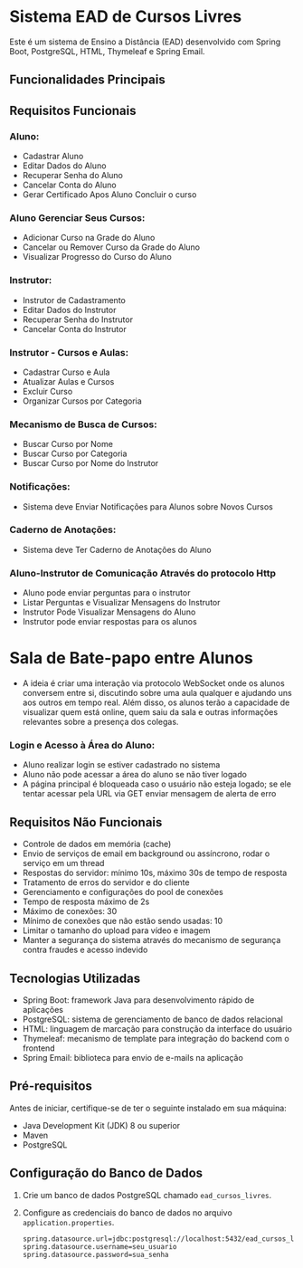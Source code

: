 # Sistema EAD de Cursos Livres

Este é um sistema de Ensino a Distância (EAD) desenvolvido com Spring Boot, PostgreSQL, HTML, Thymeleaf e Spring Email.

## Funcionalidades Principais

## Requisitos Funcionais

### Aluno:

- Cadastrar Aluno
- Editar Dados do Aluno
- Recuperar Senha do Aluno
- Cancelar Conta do Aluno
- Gerar Certificado Apos Aluno Concluir o curso

### Aluno Gerenciar Seus Cursos:

- Adicionar Curso na Grade do Aluno
- Cancelar ou Remover Curso da Grade do Aluno
- Visualizar Progresso do Curso do Aluno

### Instrutor:

- Instrutor de Cadastramento
- Editar Dados do Instrutor
- Recuperar Senha do Instrutor
- Cancelar Conta do Instrutor

### Instrutor - Cursos e Aulas:

- Cadastrar Curso e Aula
- Atualizar Aulas e Cursos
- Excluir Curso
- Organizar Cursos por Categoria

### Mecanismo de Busca de Cursos:

- Buscar Curso por Nome
- Buscar Curso por Categoria
- Buscar Curso por Nome do Instrutor

### Notificações:

- Sistema deve Enviar Notificações para Alunos sobre Novos Cursos

### Caderno de Anotações:

- Sistema deve Ter Caderno de Anotações do Aluno

### Aluno-Instrutor de Comunicação Através do protocolo Http 

- Aluno pode enviar perguntas para o instrutor
- Listar Perguntas e Visualizar Mensagens do Instrutor
- Instrutor Pode Visualizar Mensagens do Aluno
- Instrutor pode enviar respostas para os alunos

# Sala de Bate-papo entre Alunos
- A ideia é criar uma interação via protocolo WebSocket onde os alunos conversem entre si, discutindo sobre uma aula qualquer e ajudando uns aos outros em tempo real. Além disso, os alunos terão a capacidade de visualizar quem está online, quem saiu da sala e outras informações relevantes sobre a presença dos colegas.

### Login e Acesso à Área do Aluno:

- Aluno realizar login se estiver cadastrado no sistema
- Aluno não pode acessar a área do aluno se não tiver logado
- A página principal é bloqueada caso o usuário não esteja logado; se ele tentar acessar pela URL via GET enviar mensagem de alerta de erro 

## Requisitos Não Funcionais

- Controle de dados em memória (cache)
- Envio de serviços de email em background ou assíncrono, rodar o serviço em um thread
- Respostas do servidor: mínimo 10s, máximo 30s de tempo de resposta
- Tratamento de erros do servidor e do cliente
- Gerenciamento e configurações do pool de conexões
- Tempo de resposta máximo de 2s
- Máximo de conexões: 30
- Mínimo de conexões que não estão sendo usadas: 10
- Limitar o tamanho do upload para vídeo e imagem
- Manter a segurança do sistema através do mecanismo de segurança contra fraudes e acesso indevido

## Tecnologias Utilizadas

- Spring Boot: framework Java para desenvolvimento rápido de aplicações
- PostgreSQL: sistema de gerenciamento de banco de dados relacional
- HTML: linguagem de marcação para construção da interface do usuário
- Thymeleaf: mecanismo de template para integração do backend com o frontend
- Spring Email: biblioteca para envio de e-mails na aplicação

## Pré-requisitos

Antes de iniciar, certifique-se de ter o seguinte instalado em sua máquina:

- Java Development Kit (JDK) 8 ou superior
- Maven
- PostgreSQL

## Configuração do Banco de Dados

1. Crie um banco de dados PostgreSQL chamado `ead_cursos_livres`.
2. Configure as credenciais do banco de dados no arquivo `application.properties`.

   ```properties
   spring.datasource.url=jdbc:postgresql://localhost:5432/ead_cursos_livres
   spring.datasource.username=seu_usuario
   spring.datasource.password=sua_senha
